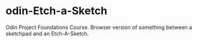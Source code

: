 # odin-Etch-a-Sketch
Odin Project Foundations Course. Browser version of something between a sketchpad and an Etch-A-Sketch.
